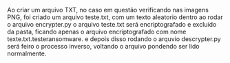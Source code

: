 Ao criar um arquivo TXT, no caso em questão verificando nas imagens PNG, foi criado um arquivo teste.txt, com um texto aleatorio dentro
ao rodar o arquivo encrypter.py o arquivo teste.txt será encriptografado e excluido da pasta, ficando apenas o arquivo encriptografado com nome texte.txt.testeransomware.
e depois disso rodando o arquvio descrypter.py será feiro o processo inverso, voltando o arquivo pondendo ser lido normalmente. 
